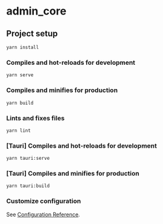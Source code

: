 # admin_core

## Project setup
```
yarn install
```

### Compiles and hot-reloads for development
```
yarn serve
```

### Compiles and minifies for production
```
yarn build
```

### Lints and fixes files
```
yarn lint
```

### [Tauri] Compiles and hot-reloads for development
```
yarn tauri:serve
```

### [Tauri] Compiles and minifies for production
```
yarn tauri:build
```

### Customize configuration
See [Configuration Reference](https://cli.vuejs.org/config/).
